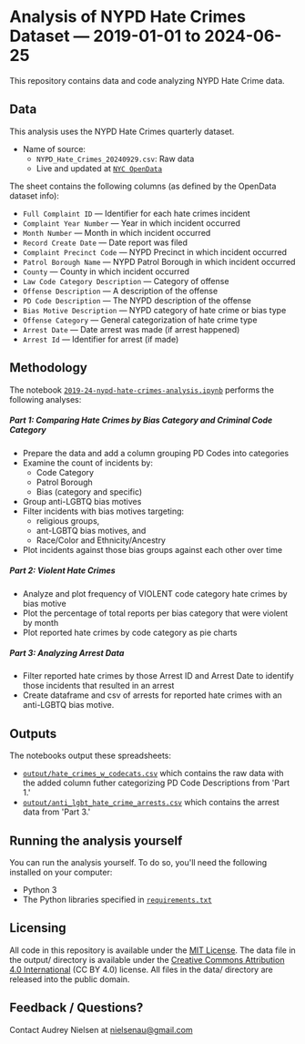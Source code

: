# Analysis of NYPD Hate Crimes Dataset — 2019-01-01 to 2024-06-25 

This repository contains data and code analyzing NYPD Hate Crime data. 

## Data

This analysis uses the NYPD Hate Crimes quarterly dataset. 

- Name of source:
  - `NYPD_Hate_Crimes_20240929.csv`: Raw data
  - Live and updated at [`NYC OpenData`](https://data.cityofnewyork.us/Public-Safety/NYPD-Hate-Crimes/bqiq-cu78/about_data) 

The sheet contains the following columns (as defined by the OpenData dataset info):

- `Full Complaint ID` — Identifier for each hate crimes incident
- `Complaint Year Number` — Year in which incident occurred
- `Month Number` — Month in which incident occurred
- `Record Create Date` — Date report was filed
- `Complaint Precinct Code` — NYPD Precinct in which incident occurred
- `Patrol Borough Name` — NYPD Patrol Borough in which incident occurred
- `County` — County in which incident occurred
- `Law Code Category Description` — Category of offense
- `Offense Description` — A description of the offense
- `PD Code Description` — The NYPD description of the offense
- `Bias Motive Description` — NYPD category of hate crime or bias type
- `Offense Category` — General categorization of hate crime type
- `Arrest Date` — Date arrest was made (if arrest happened)
- `Arrest Id` — Identifier for arrest (if made)

## Methodology

The notebook [`2019-24-nypd-hate-crimes-analysis.ipynb`](notebooks/2019-24-nypd-hate-crimes-analysis.ipynb) performs the following analyses:

##### Part 1: Comparing Hate Crimes by Bias Category and Criminal Code Category

- Prepare the data and add a column grouping PD Codes into categories
- Examine the count of incidents by:
  - Code Category
  - Patrol Borough
  - Bias (category and specific)
- Group anti-LGBTQ bias motives
- Filter incidents with bias motives targeting:
  - religious groups,
  - ant-LGBTQ bias motives, and
  - Race/Color and Ethnicity/Ancestry
- Plot incidents against those bias groups against each other over time

##### Part 2: Violent Hate Crimes 

- Analyze and plot frequency of VIOLENT code category hate crimes by bias motive
- Plot the percentage of total reports per bias category that were violent by month
- Plot reported hate crimes by code category as pie charts


##### Part 3: Analyzing Arrest Data

- Filter reported hate crimes by those Arrest ID and Arrest Date to identify those incidents that resulted in an arrest
- Create dataframe and csv of arrests for reported hate crimes with an anti-LGBTQ bias motive. 


## Outputs

The notebooks output these spreadsheets:

- [`output/hate_crimes_w_codecats.csv`](output/hate_crimes_w_codecats.csv) which contains the raw data with the added column futher categorizing PD Code Descriptions from 'Part 1.'
- [`output/anti_lgbt_hate_crime_arrests.csv`](output/anti_lgbt_hate_crime_arrests.csv) which contains the arrest data from 'Part 3.' 



## Running the analysis yourself

You can run the analysis yourself. To do so, you'll need the following installed on your computer:

- Python 3
- The Python libraries specified in [`requirements.txt`](requirements.txt)

## Licensing

All code in this repository is available under the [MIT License](https://opensource.org/licenses/MIT). The data file in the output/ directory is available under the [Creative Commons Attribution 4.0 International](https://creativecommons.org/licenses/by/4.0/) (CC BY 4.0) license. All files in the data/ directory are released into the public domain.

## Feedback / Questions?

Contact Audrey Nielsen at [nielsenau@gmail.com](mailto:nielsenau@gmail.com)